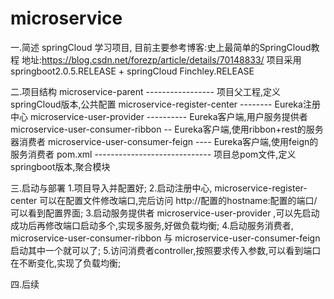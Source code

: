 # microservice
一.简述
  springCloud 学习项目,
  目前主要参考博客:史上最简单的SpringCloud教程 地址:https://blog.csdn.net/forezp/article/details/70148833/
  项目采用springboot2.0.5.RELEASE + springCloud Finchley.RELEASE 

二.项目结构
  microservice-parent ----------------- 项目父工程,定义springCloud版本,公共配置
  microservice-register-center -------- Eureka注册中心
  microservice-user-provider ---------- Eureka客户端,用户服务提供者
  microservice-user-consumer-ribbon  -- Eureka客户端,使用ribbon+rest的服务器消费者
  microservice-user-consumer-feign ---- Eureka客户端,使用feign的服务消费者
  pom.xml ----------------------------- 项目总pom文件,定义springboot版本,聚合模块

三.启动与部署
  1.项目导入并配置好;
  2.启动注册中心, microservice-register-center 可以在配置文件修改端口,完后访问 http://配置的hostname:配置的端口/ 可以看到配置界面;
  3.启动服务提供者 microservice-user-provider ,可以先启动成功后再修改端口启动多个,实现多服务,好做负载均衡;
  4.启动服务消费者, microservice-user-consumer-ribbon 与 microservice-user-consumer-feign 启动其中一个就可以了;
  5.访问消费者controller,按照要求传入参数,可以看到端口在不断变化,实现了负载均衡;
  
四.后续
 
